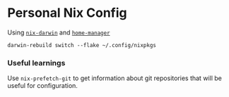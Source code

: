 # Personal Nix Config

Using [`nix-darwin`](https://github.com/LnL7/nix-darwin) and
[`home-manager`](https://github.com/nix-community/home-manager) 

```
darwin-rebuild switch --flake ~/.config/nixpkgs
```

### Useful learnings

Use `nix-prefetch-git` to get information about git repositories that will be useful for
configuration. 
